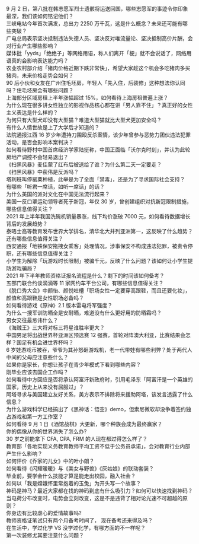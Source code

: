 9 月 2 日，第八批在韩志愿军烈士遗骸将运送回国，哪些志愿军的事迹令你印象最深，我们该如何铭记他们？  
三峡电站今年首次满发，总出力 2250 万千瓦，这是什么概念？未来还可能有哪些突破？  
广电总局表示坚决抵制违法失德人员、坚决反对唯流量论、坚决抵制高价片酬，会对行业产生哪些影响？  
媒体批「yyds」「绝绝子」等网络用语，称人们离开「梗」就不会说话了，网络用语真的会影响表达能力吗？  
农业农村部介绍「猪肉价格近期下跌非常快」，希望大家趁这个机会多吃猪肉多买猪肉，未来价格走势会如何？  
90 后小伙和女友在广州住毛坯房，年轻人「先入住，后装修」这种想法你认同吗？住毛坯房会有哪些问题？  
上海部分区域房租上半年涨幅超过 15%，如何看待上海房租普遍上涨？  
为什么现在很多讲女性独立的影视作品核心都在讲「男人靠不住」？真正好的女性主义表达是什么样的？  
为何只有大型犬却没有大型猫？难道大型猫就比大型犬更加安全吗？  
有什么人情世故是上了大学后才知道的？  
法院通报江西 16 岁少年遭持刀围殴反杀案情，该少年曾参与恶势力团伙违法犯罪活动，是否会影响本案判决？  
如何看待野村中国首席经济学家陆挺称，中国正面临「沃尔克时刻」，并认为此轮房地产调控不会轻易退出？  
《扫黑风暴》麦佳蒙了红布后被送给了谁？为什么第二天一定要走？  
《扫黑风暴》中裴伟是反派吗？  
塔利班叫停罂粟种植，此举是为了全面「禁毒」，还是为了寻求国际社会支持？  
有哪些「听君一席话，如听一席话」的话？  
为什么美国的派对文化在中国无法流行起来？  
美国一反口罩运动领导者死于新冠，年仅 30 岁，曾创建组织对抗新冠限制措施，哪些信息值得关注？  
2021 年上半年我国洗碗机销量暴涨，线下均价涨破 7000 元，如何看待数据增长背后的发展趋势？  
泰晤士高等教育发布世界大学排名，清华北大并列亚洲第一，这反映了什么趋势？还有哪些信息值得关注？  
西安通报「地铁保安拖拽女乘客」处理情况，涉事保安不构成违法犯罪，被责令停职，还有哪些信息值得关注？  
小学生为解除「玩游戏时长限制」被骗千元，反映了什么问题？该如何让小学生提防游戏骗局？  
2021 年下半年教师资格证报名流程是什么？剩下的时间该如何备考？  
五部门联合约谈滴滴等 11 家网约车平台公司，有哪些信息值得关注？  
《脱口秀大会》中颜怡、颜悦吐槽「职场女性一定要穿高跟鞋，而且还要化妆」，颜值和高跟鞋是女性职场必备吗？  
如何看待游戏《原神》2.1 版本雷电将军强度？  
为什么一搜军训防晒全是安耐晒，难道没有什么更好用的防晒霜吗？  
男女交往最忌讳什么？  
《海贼王》三大将对标三将星谁胜率更大？  
中国男足将出战世界杯亚洲区预选赛 12 强赛，首轮对阵澳大利亚，比赛结果会怎样？国足有机会进世界杯吗？  
6 岁娃游戏币被吞，爷爷为其孙怒砸游戏机，老一代带娃有哪些利弊？处于两代人中间的父母应注意些什么？  
如果你是家长，你想让孩子在青少年模式下看到哪些内容？  
刚毕业应该去国企工作吗？  
如何看待中方回应是否将承认阿富汗新政府时，引用毛泽东「阿富汗是一个英雄的国家，历史上从来没有屈服过」？  
阿塔寻求与美国建立友好关系，美方表示不排除将来援助阿塔，该发言透露了什么信息？  
为什么游戏科学已经搞出了《黑神话：悟空》demo，但索尼微软却没争着签约独占游戏和第一方工作室？  
如何看待 9 月 1 日《酒馆战棋》大更新，哪个种族会成为最终赢家？  
你的偶像从你的世界消失了怎么办?  
30 岁之前能拿下 CFA, CPA, FRM 的人现在都过得怎么样了？  
教育部「各地实现义务教育教师平均工资不低于公务员承诺」，会对教育行业内部产生什么影响？  
如何评价《乔家的儿女》中的叶小朗？  
如何看待《闪耀暖暖》与《美女与野兽》《灰姑娘》的联动套装？  
毕业前，要学会什么技能才算是能走出校园，融入社会？  
如何以「我是嫦娥怀里常抱着的玉兔」为开头写一个故事？  
神码是神马？最近大家都在找的神码到底有什么吸引力？如何可以快速找到神码？  
当电荷分布改变时，电势会立刻改变，这是不是违背了相对论光速不可超越的原则？  
你身边有比较虐心的爱情故事吗?  
教师资格证笔试只有两个月备考时间了， 现在备考还来得及吗？  
在生活中，学过化学 VS 没学过化学，有哪方面的不一样呢？  
第一次装修尤其要注意什么问题？  
